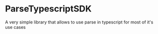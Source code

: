 # ParseTypescriptSDK
A very simple library that allows to use parse in typescript for most of it's use cases
